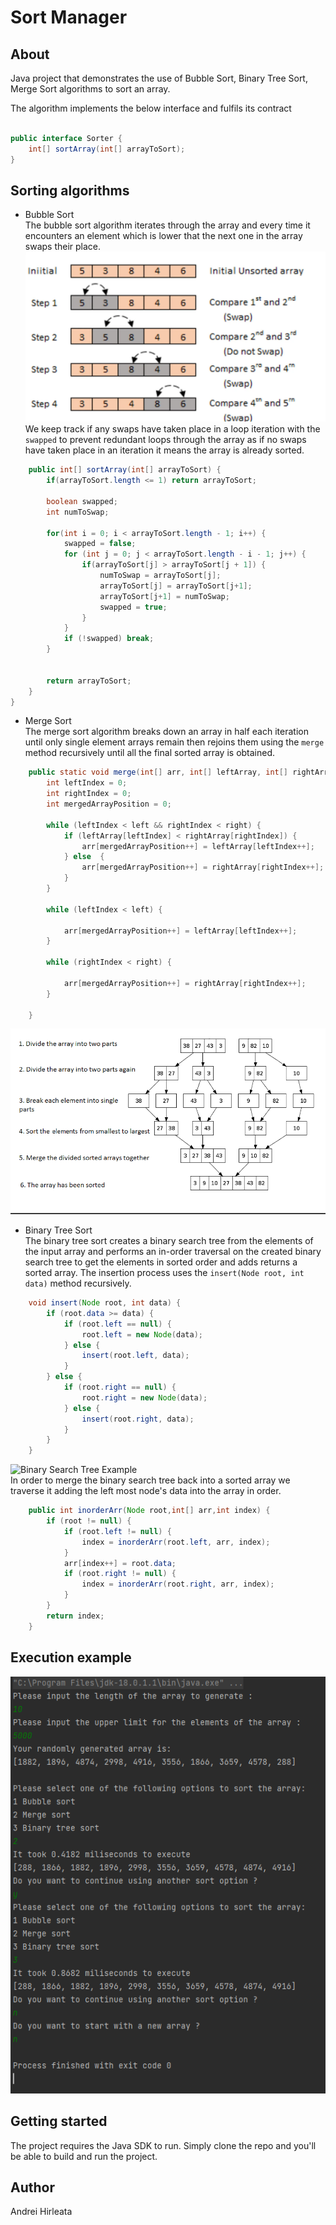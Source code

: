 # Sort Manager

## About
Java project that demonstrates the use of Bubble Sort, Binary Tree Sort, Merge Sort algorithms to sort an array.

The algorithm implements the below interface and fulfils its contract
```JAVA

public interface Sorter {
    int[] sortArray(int[] arrayToSort);
}
```

## Sorting algorithms

* Bubble Sort  
The bubble sort algorithm iterates through the array and every time it encounters an element which is lower that the 
next one in the array swaps their place.
![img_2.png](img_2.png)
We keep track if any swaps have taken place in a loop iteration with the <code>swapped</code> to prevent redundant 
loops through the array as if no swaps have taken place in an iteration it means the array is already sorted.
```JAVA
    public int[] sortArray(int[] arrayToSort) {
        if(arrayToSort.length <= 1) return arrayToSort;

        boolean swapped;
        int numToSwap;

        for(int i = 0; i < arrayToSort.length - 1; i++) {
            swapped = false;
            for (int j = 0; j < arrayToSort.length - i - 1; j++) {
                if(arrayToSort[j] > arrayToSort[j + 1]) {
                    numToSwap = arrayToSort[j];
                    arrayToSort[j] = arrayToSort[j+1];
                    arrayToSort[j+1] = numToSwap;
                    swapped = true;
                }
            }
            if (!swapped) break;
        }


        return arrayToSort;
    }
}
```

* Merge Sort  
The merge sort algorithm breaks down an array in half each iteration until only single element arrays remain
then rejoins them using the <code>merge</code> method recursively until all the final sorted array is obtained.
```JAVA
    public static void merge(int[] arr, int[] leftArray, int[] rightArray, int left, int right) {
        int leftIndex = 0;
        int rightIndex = 0;
        int mergedArrayPosition = 0;

        while (leftIndex < left && rightIndex < right) {
            if (leftArray[leftIndex] < rightArray[rightIndex]) {
                arr[mergedArrayPosition++] = leftArray[leftIndex++];
            } else  {
                arr[mergedArrayPosition++] = rightArray[rightIndex++];
            }
        }

        while (leftIndex < left) {

            arr[mergedArrayPosition++] = leftArray[leftIndex++];
        }

        while (rightIndex < right) {

            arr[mergedArrayPosition++] = rightArray[rightIndex++];
        }

    }
```
![img_3.png](img_3.png)
* Binary Tree Sort  
The binary tree sort creates a binary search tree from the elements of the input array and performs an in-order traversal
on the created binary search tree to get the elements in sorted order and adds returns a sorted array. The insertion process
uses the <code>insert(Node root, int data)</code> method recursively.
```JAVA
    void insert(Node root, int data) {
        if (root.data >= data) {
            if (root.left == null) {
                root.left = new Node(data);
            } else {
                insert(root.left, data);
            }
        } else {
            if (root.right == null) {
                root.right = new Node(data);
            } else {
                insert(root.right, data);
            }
        }
    }
```
  ![Binary Search Tree Example](https://blog.penjee.com/wp-content/uploads/2015/11/binary-search-tree-insertion-animation.gif)  
In order to merge the binary search tree back into a sorted array we traverse it adding the left most node's data into the
array in order.
```JAVA
    public int inorderArr(Node root,int[] arr,int index) {
        if (root != null) {
            if (root.left != null) {
                index = inorderArr(root.left, arr, index);
            }
            arr[index++] = root.data;
            if (root.right != null) {
                index = inorderArr(root.right, arr, index);
            }
        }
        return index;
    }
```
## Execution example
![img_6.png](img_6.png)
## Getting started
The project requires the Java SDK to run. Simply clone the repo and you'll be able to build and run the project.

## Author
Andrei Hirleata